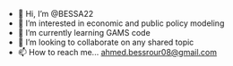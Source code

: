 - 👋 Hi, I’m @BESSA22
- 👀 I’m interested in economic and public policy modeling 
- 🌱 I’m currently learning GAMS code
- 💞️ I’m looking to collaborate on any shared topic
- 📫 How to reach me... ahmed.bessrour08@gmail.com

<!---
BESSA22/BESSA22 is a ✨ special ✨ repository because its `README.md` (this file) appears on your GitHub profile.
You can click the Preview link to take a look at your changes.
--->
